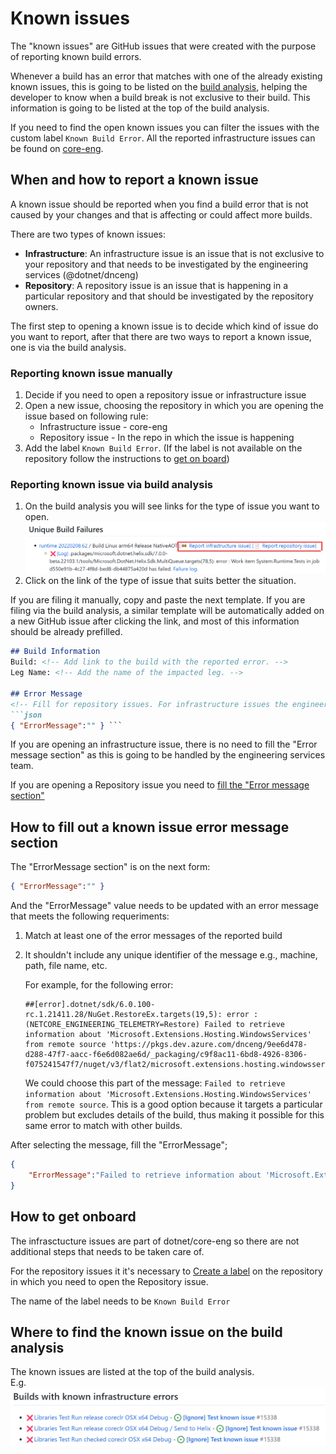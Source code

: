 # Known issues
The "known issues" are GitHub issues that were created with the purpose of reporting known build errors.

Whenever a build has an error that matches with one of the already existing known issues, this is going to be listed on the [build analysis](https://github.com/dotnet/arcade/blob/main/Documentation/Projects/Build%20Analysis/Introduction.md), helping the developer to know when a build break is not exclusive to their build. 
This information is going to be listed at the top of the build analysis.


If you need to find the open known issues you can filter the issues with the custom label `Known Build Error`. All the reported infrastructure issues can be found on [core-eng](https://github.com/dotnet/core-eng/issues?q=is%3Aopen+is%3Aissue+label%3A%22Known+Build+Error%22).

## When and how to report a known issue
A known issue should be reported when you find a build error that is not caused by your changes and that is affecting or could affect more builds. 

There are two types of known issues:
- **Infrastructure**: An infrastructure issue is an issue that is not exclusive to your repository and that needs to be investigated by the engineering services (@dotnet/dnceng)
- **Repository**: A repository issue is an issue that is happening in a particular repository and that should be investigated by the repository owners.

The first step to opening a known issue is to decide which kind of issue do you want to report, after that there are two ways to report a known issue, one is via the build analysis.

### Reporting known issue manually
1. Decide if you need to open a repository issue or infrastructure issue 
1. Open a new issue, choosing the repository in which you are opening the issue based on following rule:
    - Infrastructure issue - core-eng
    - Repository issue - In the repo in which the issue is happening
1. Add the label `Known Build Error`. (If the label is not available on the repository follow the instructions to [get on board](#how-to-get-onboard))

### Reporting known issue via build analysis
1. On the build analysis you will see links for the type of issue you want to open. 
![](./Resources/KnownIssuesLinks.png?raw=true)
1. Click on the link of the type of issue that suits better the situation. 

If you are filing it manually, copy and paste the next template. If you are filing via the build analysis, a similar template will be automatically added on a new GitHub issue after clicking the link, and most of this information should be already prefilled.

```md 
## Build Information
Build: <!-- Add link to the build with the reported error. -->
Leg Name: <!-- Add the name of the impacted leg. -->

## Error Message
<!-- Fill for repository issues. For infrastructure issues the engineering services (@dotnet/dnceng) is going to fill it. -->
```json 
{ "ErrorMessage":"" } ```

```

If you are opening an infrastructure issue, there is no need to fill the  "Error message section" as this is going to be handled by the engineering services team.

If you are opening a Repository issue you need to [fill the "Error message section"](#how-to-fill-a-known-issue-error-message-section")


## How to fill out a known issue error message section
The "ErrorMessage section" is on the next form:
```json 
{ "ErrorMessage":"" } 

```

And the "ErrorMessage" value needs to be updated with an error message 
that meets the following requeriments:
1. Match at least one of the error messages of the reported build
2. It shouldn't include any unique identifier of the message e.g., machine, path, file name, etc.


    For example, for the following error:

    ```log
    ##[error].dotnet/sdk/6.0.100-rc.1.21411.28/NuGet.RestoreEx.targets(19,5): error : (NETCORE_ENGINEERING_TELEMETRY=Restore) Failed to retrieve information about 'Microsoft.Extensions.Hosting.WindowsServices' from remote source 'https://pkgs.dev.azure.com/dnceng/9ee6d478-d288-47f7-aacc-f6e6d082ae6d/_packaging/c9f8ac11-6bd8-4926-8306-f075241547f7/nuget/v3/flat2/microsoft.extensions.hosting.windowsservices/index.json'.
    ```

    We could choose this part of the message: `Failed to retrieve information about 'Microsoft.Extensions.Hosting.WindowsServices' from remote source`. This is a good option because it targets a particular problem but excludes details of the build, thus making it possible for this same error to match with other builds. 

After selecting the message, fill the "ErrorMessage";

```json 
{ 
    "ErrorMessage":"Failed to retrieve information about 'Microsoft.Extensions.Hosting.WindowsServices'" 
}
```

## How to get onboard
The infrasctucture issues are part of dotnet/core-eng so there are not additional steps that needs to be taken care of. 

For the repository issues it it's necessary to [Create a label](https://docs.github.com/en/enterprise-server@3.1/issues/using-labels-and-milestones-to-track-work/managing-labels#creating-a-label) on the repository in which you need to open the Repository issue. 

The name of the label needs to be `Known Build Error`


## Where to find the known issue on the build analysis
The known issues are listed at the top of the build analysis. <br>
E.g.
![](./Resources/KnownIssuesListed.png?raw=true)
